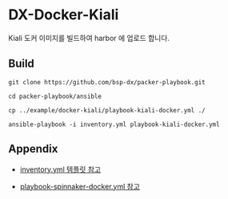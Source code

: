 # DX-Docker-Kiali
Kiali 도커 이미지를 빌드하여 harbor 에 업로드 합니다.

Build
----------------
```
git clone https://github.com/bsp-dx/packer-playbook.git

cd packer-playbook/ansible

cp ../example/docker-kiali/playbook-kiali-docker.yml ./ 

ansible-playbook -i inventory.yml playbook-kiali-docker.yml
```


Appendix
----------------
- [inventory.yml 템플릿 참고](../../README.md#inventoryyml-샘플)

- [playbook-spinnaker-docker.yml 참고](../../example/docker-kiali/playbook-kiali-docker.yml)
